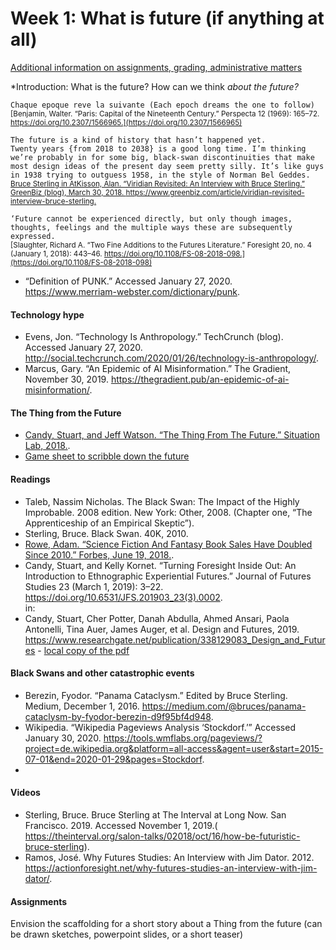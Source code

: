 # Week 1: What is future (if anything at all)

[Additional information on assignments, grading, administrative matters](/files/Additional-Information.md)

*Introduction: What is the future? How can we think *about the future?*

`Chaque epoque reve la suivante (Each epoch dreams the one to follow)`    
<sup>[Benjamin, Walter. “Paris: Capital of the Nineteenth Century.” Perspecta 12 (1969): 165–72. https://doi.org/10.2307/1566965.](https://doi.org/10.2307/1566965)</sup>

`The future is a kind of history that hasn’t happened yet.`  
`Twenty years {from 2018 to 2038} is a good long time. I’m thinking we’re probably in for some big, black-swan discontinuities that make most design ideas of the present day seem pretty silly. It’s like guys in 1938 trying to outguess 1958, in the style of Norman Bel Geddes.`  
<sup>[Bruce Sterling in AtKisson, Alan. “Viridian Revisited: An Interview with Bruce Sterling.” GreenBiz (blog), March 30, 2018. https://www.greenbiz.com/article/viridian-revisited-interview-bruce-sterling.
](https://www.greenbiz.com/article/viridian-revisited-interview-bruce-sterling)</sup>

`‘Future cannot be experienced directly, but only though images, thoughts, feelings and the multiple ways these are subsequently expressed.`  
<sup>[Slaughter, Richard A. “Two Fine Additions to the Futures Literature.” Foresight 20, no. 4 (January 1, 2018): 443–46. https://doi.org/10.1108/FS-08-2018-098.](https://doi.org/10.1108/FS-08-2018-098)</sup>

- “Definition of PUNK.” Accessed January 27, 2020. https://www.merriam-webster.com/dictionary/punk.

#### Technology hype
- Evens, Jon. “Technology Is Anthropology.” TechCrunch (blog). Accessed January 27, 2020. http://social.techcrunch.com/2020/01/26/technology-is-anthropology/.
- Marcus, Gary. “An Epidemic of AI Misinformation.” The Gradient, November 30, 2019. https://thegradient.pub/an-epidemic-of-ai-misinformation/.


#### The Thing from the Future

- [Candy, Stuart, and Jeff Watson. “The Thing From The Future.” Situation Lab, 2018.]( https://situationlab.org/project/the-thing-from-the-future/).
- [Game sheet to scribble down the future](https://github.com/jbenno/nyuad_future_punk/blob/master/files/ThingFromTheFuture.pdf)

#### Readings

- Taleb, Nassim Nicholas. The Black Swan: The Impact of the Highly Improbable. 2008 edition. New York: Other, 2008. (Chapter one, “The Apprenticeship of an Empirical Skeptic”). 
- Sterling, Bruce. Black Swan. 40K, 2010.
- [Rowe, Adam. “Science Fiction And Fantasy Book Sales Have Doubled Since 2010.” Forbes, June 19, 2018.]( https://www.forbes.com/sites/adamrowe1/2018/06/19/science-fiction-and-fantasy-book-sales-have-doubled-since-2010/).
- Candy, Stuart, and Kelly Kornet. “Turning Foresight Inside Out: An Introduction to Ethnographic Experiential Futures.” Journal of Futures Studies 23 (March 1, 2019): 3–22. https://doi.org/10.6531/JFS.201903_23(3).0002.  
in:
- Candy, Stuart, Cher Potter, Danah Abdulla, Ahmed Ansari, Paola Antonelli, Tina Auer, James Auger, et al. Design and Futures, 2019. https://www.researchgate.net/publication/338129083_Design_and_Futures - [local copy of the pdf](/files/Candy%20et%20al.%20-%202019%20-%20Design%20and%20Futures.pdf)

#### Black Swans and other catastrophic events
- Berezin, Fyodor. “Panama Cataclysm.” Edited by Bruce Sterling. Medium, December 1, 2016. https://medium.com/@bruces/panama-cataclysm-by-fyodor-berezin-d9f95bf4d948.
- Wikipedia. “Wikipedia Pageviews Analysis ‘Stockdorf.’” Accessed January 30, 2020. https://tools.wmflabs.org/pageviews/?project=de.wikipedia.org&platform=all-access&agent=user&start=2015-07-01&end=2020-01-29&pages=Stockdorf.
- 


#### Videos
- Sterling, Bruce. Bruce Sterling at The Interval at Long Now. San Francisco. 2019. Accessed November 1, 2019.( https://theinterval.org/salon-talks/02018/oct/16/how-be-futuristic-bruce-sterling).
- Ramos, José. Why Futures Studies: An Interview with Jim Dator. 2012. https://actionforesight.net/why-futures-studies-an-interview-with-jim-dator/.

#### Assignments
Envision the scaffolding for a short story about a Thing from the future (can be drawn sketches, powerpoint slides, or a short teaser)
